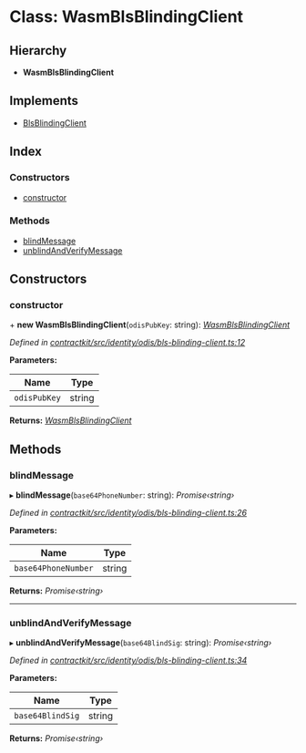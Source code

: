 # Class: WasmBlsBlindingClient

## Hierarchy

* **WasmBlsBlindingClient**

## Implements

* [BlsBlindingClient](../interfaces/_contractkit_src_identity_odis_bls_blinding_client_.blsblindingclient.md)

## Index

### Constructors

* [constructor](_contractkit_src_identity_odis_bls_blinding_client_.wasmblsblindingclient.md#constructor)

### Methods

* [blindMessage](_contractkit_src_identity_odis_bls_blinding_client_.wasmblsblindingclient.md#blindmessage)
* [unblindAndVerifyMessage](_contractkit_src_identity_odis_bls_blinding_client_.wasmblsblindingclient.md#unblindandverifymessage)

## Constructors

###  constructor

\+ **new WasmBlsBlindingClient**(`odisPubKey`: string): *[WasmBlsBlindingClient](_contractkit_src_identity_odis_bls_blinding_client_.wasmblsblindingclient.md)*

*Defined in [contractkit/src/identity/odis/bls-blinding-client.ts:12](https://github.com/celo-org/celo-monorepo/blob/master/packages/contractkit/src/identity/odis/bls-blinding-client.ts#L12)*

**Parameters:**

Name | Type |
------ | ------ |
`odisPubKey` | string |

**Returns:** *[WasmBlsBlindingClient](_contractkit_src_identity_odis_bls_blinding_client_.wasmblsblindingclient.md)*

## Methods

###  blindMessage

▸ **blindMessage**(`base64PhoneNumber`: string): *Promise‹string›*

*Defined in [contractkit/src/identity/odis/bls-blinding-client.ts:26](https://github.com/celo-org/celo-monorepo/blob/master/packages/contractkit/src/identity/odis/bls-blinding-client.ts#L26)*

**Parameters:**

Name | Type |
------ | ------ |
`base64PhoneNumber` | string |

**Returns:** *Promise‹string›*

___

###  unblindAndVerifyMessage

▸ **unblindAndVerifyMessage**(`base64BlindSig`: string): *Promise‹string›*

*Defined in [contractkit/src/identity/odis/bls-blinding-client.ts:34](https://github.com/celo-org/celo-monorepo/blob/master/packages/contractkit/src/identity/odis/bls-blinding-client.ts#L34)*

**Parameters:**

Name | Type |
------ | ------ |
`base64BlindSig` | string |

**Returns:** *Promise‹string›*
